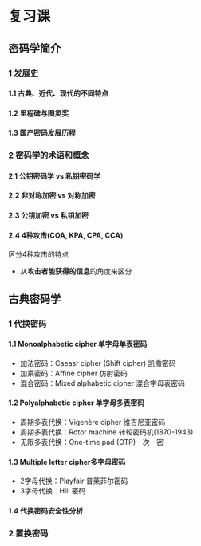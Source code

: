 # 复习课

## 密码学简介

### 1 发展史

#### 1.1 古典、近代、现代的不同特点

#### 1.2 里程碑与图灵奖

#### 1.3 国产密码发展历程

### 2 密码学的术语和概念

#### 2.1 公钥密码学 vs 私钥密码学

#### 2.2 非对称加密 vs 对称加密

#### 2.3 公钥加密 vs 私钥加密

#### 2.4 4种攻击(COA, KPA, CPA, CCA)

区分4种攻击的特点

-   从**攻击者能获得的信息**的角度来区分

## 古典密码学

### 1 代换密码

#### 1.1 Monoalphabetic cipher 单字母单表密码

-   加法密码：Caeasr cipher (Shift cipher) 凯撒密码
-   加乘密码：Affine cipher 仿射密码
-   混合密码：Mixed alphabetic cipher 混合字母表密码

#### 1.2 Polyalphabetic cipher 单字母多表密码

-   周期多表代换：Vigenère cipher 维吉尼亚密码
-   周期多表代换：Rotor machine 转轮密码机(1870-1943)
-   无限多表代换：One-time pad (OTP)一次一密

#### 1.3 Multiple letter cipher多字母密码

-   2字母代换：Playfair 普莱菲尔密码
-   3字母代换：Hill 密码

#### 1.4 代换密码安全性分析

### 2 置换密码